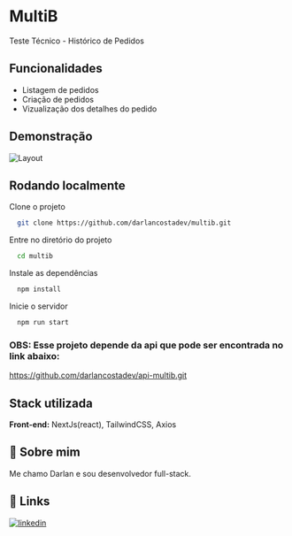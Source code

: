 # MultiB

Teste Técnico - Histórico de Pedidos

## Funcionalidades

- Listagem de pedidos
- Criação de pedidos
- Vizualização dos detalhes do pedido

## Demonstração

![Layout](https://user-images.githubusercontent.com/44330939/176598953-6a6bdcd7-95ce-4c2e-a0e2-41efa80cab30.png)

## Rodando localmente

Clone o projeto

```bash
  git clone https://github.com/darlancostadev/multib.git
```

Entre no diretório do projeto

```bash
  cd multib
```

Instale as dependências

```bash
  npm install
```

Inicie o servidor

```bash
  npm run start
```

### OBS: Esse projeto depende da api que pode ser encontrada no link abaixo:

https://github.com/darlancostadev/api-multib.git

## Stack utilizada

**Front-end:** NextJs(react), TailwindCSS, Axios

## 🚀 Sobre mim

Me chamo Darlan e sou desenvolvedor full-stack.

## 🔗 Links

[![linkedin](https://img.shields.io/badge/linkedin-0A66C2?style=for-the-badge&logo=linkedin&logoColor=white)](https://linkedin.com/in/darlan-costa-dev)
